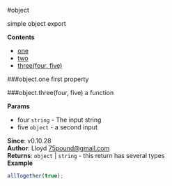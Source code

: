 <a name="module_object"></a>
#object

simple object export

  
**Contents**  

* [one](#module_object.one)
* [two](#module_object.two)
* [three(four, five)](#module_object.three)

<a name="module_object.one"></a>
###object.one
first property

  
<a name="module_object.three"></a>
###object.three(four, five)
a function

**Params**

- four `string` - The input string
- five `object` - a second input

**Since**: v0.10.28  
**Author**: Lloyd <75pound@gmail.com>  
**Returns**: `object` | `string` - this return has several types  
**Example**  
```js
allTogether(true);
```
